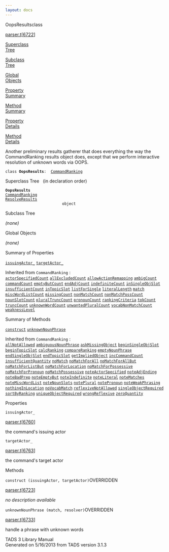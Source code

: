 ```yaml
---
layout: docs
---
```

<span class="title">OopsResults</span><span class="type">class</span>

[parser.t](../file/parser.t.html)\[[6722](../source/parser.t.html#6722)\]

[Superclass  
Tree](#_SuperClassTree_)

[Subclass  
Tree](#_SubClassTree_)

[Global  
Objects](#_ObjectSummary_)

[Property  
Summary](#_PropSummary_)

[Method  
Summary](#_MethodSummary_)

[Property  
Details](#_Properties_)

[Method  
Details](#_Methods_)



Another preliminary results gatherer that does everything the way the
CommandRanking results object does, except that we perform interactive
resolution of unknown words via OOPS.

`class `**`OopsResults`**` :   `[`CommandRanking`](../object/CommandRanking.html)



<span id="_SuperClassTree_"></span>



<span class="hdln">Superclass Tree</span>   (in declaration order)



**`OopsResults`**  
[`CommandRanking`](../object/CommandRanking.html)  
[`ResolveResults`](../object/ResolveResults.html)  
`                         object`  
<span id="_SubClassTree_"></span>



<span class="hdln">Subclass Tree</span>  



*(none)* <span id="_ObjectSummary_"></span>



<span class="hdln">Global Objects</span>  



*(none)* <span id="_PropSummary_"></span>



<span class="hdln">Summary of Properties</span>  



[`issuingActor_`](#issuingActor_) [`targetActor_`](#targetActor_)

Inherited from `CommandRanking` :  
[`actorSpecifiedCount`](../object/CommandRanking.html#actorSpecifiedCount) [`allExcludedCount`](../object/CommandRanking.html#allExcludedCount) [`allowActionRemapping`](../object/CommandRanking.html#allowActionRemapping) [`ambigCount`](../object/CommandRanking.html#ambigCount) [`commandCount`](../object/CommandRanking.html#commandCount) [`emptyButCount`](../object/CommandRanking.html#emptyButCount) [`endAdjCount`](../object/CommandRanking.html#endAdjCount) [`indefiniteCount`](../object/CommandRanking.html#indefiniteCount) [`inSingleObjSlot`](../object/CommandRanking.html#inSingleObjSlot) [`insufficientCount`](../object/CommandRanking.html#insufficientCount) [`inTopicSlot`](../object/CommandRanking.html#inTopicSlot) [`listForSingle`](../object/CommandRanking.html#listForSingle) [`literalLength`](../object/CommandRanking.html#literalLength) [`match`](../object/CommandRanking.html#match) [`miscWordListCount`](../object/CommandRanking.html#miscWordListCount) [`missingCount`](../object/CommandRanking.html#missingCount) [`nonMatchCount`](../object/CommandRanking.html#nonMatchCount) [`nonMatchPossCount`](../object/CommandRanking.html#nonMatchPossCount) [`nounSlotCount`](../object/CommandRanking.html#nounSlotCount) [`pluralTruncCount`](../object/CommandRanking.html#pluralTruncCount) [`pronounCount`](../object/CommandRanking.html#pronounCount) [`rankingCriteria`](../object/CommandRanking.html#rankingCriteria) [`tokCount`](../object/CommandRanking.html#tokCount) [`truncCount`](../object/CommandRanking.html#truncCount) [`unknownWordCount`](../object/CommandRanking.html#unknownWordCount) [`unwantedPluralCount`](../object/CommandRanking.html#unwantedPluralCount) [`vocabNonMatchCount`](../object/CommandRanking.html#vocabNonMatchCount) [`weaknessLevel`](../object/CommandRanking.html#weaknessLevel)



<span id="_MethodSummary_"></span>



<span class="hdln">Summary of Methods</span>  



[`construct`](#construct) [`unknownNounPhrase`](#unknownNounPhrase)

Inherited from `CommandRanking` :  
[`allNotAllowed`](../object/CommandRanking.html#allNotAllowed) [`ambiguousNounPhrase`](../object/CommandRanking.html#ambiguousNounPhrase) [`askMissingObject`](../object/CommandRanking.html#askMissingObject) [`beginSingleObjSlot`](../object/CommandRanking.html#beginSingleObjSlot) [`beginTopicSlot`](../object/CommandRanking.html#beginTopicSlot) [`calcRanking`](../object/CommandRanking.html#calcRanking) [`compareRanking`](../object/CommandRanking.html#compareRanking) [`emptyNounPhrase`](../object/CommandRanking.html#emptyNounPhrase) [`endSingleObjSlot`](../object/CommandRanking.html#endSingleObjSlot) [`endTopicSlot`](../object/CommandRanking.html#endTopicSlot) [`getImpliedObject`](../object/CommandRanking.html#getImpliedObject) [`incCommandCount`](../object/CommandRanking.html#incCommandCount) [`insufficientQuantity`](../object/CommandRanking.html#insufficientQuantity) [`noMatch`](../object/CommandRanking.html#noMatch) [`noMatchForAll`](../object/CommandRanking.html#noMatchForAll) [`noMatchForAllBut`](../object/CommandRanking.html#noMatchForAllBut) [`noMatchForListBut`](../object/CommandRanking.html#noMatchForListBut) [`noMatchForLocation`](../object/CommandRanking.html#noMatchForLocation) [`noMatchForPossessive`](../object/CommandRanking.html#noMatchForPossessive) [`noMatchForPronoun`](../object/CommandRanking.html#noMatchForPronoun) [`noMatchPossessive`](../object/CommandRanking.html#noMatchPossessive) [`noteActorSpecified`](../object/CommandRanking.html#noteActorSpecified) [`noteAdjEnding`](../object/CommandRanking.html#noteAdjEnding) [`noteBadPrep`](../object/CommandRanking.html#noteBadPrep) [`noteEmptyBut`](../object/CommandRanking.html#noteEmptyBut) [`noteIndefinite`](../object/CommandRanking.html#noteIndefinite) [`noteLiteral`](../object/CommandRanking.html#noteLiteral) [`noteMatches`](../object/CommandRanking.html#noteMatches) [`noteMiscWordList`](../object/CommandRanking.html#noteMiscWordList) [`noteNounSlots`](../object/CommandRanking.html#noteNounSlots) [`notePlural`](../object/CommandRanking.html#notePlural) [`notePronoun`](../object/CommandRanking.html#notePronoun) [`noteWeakPhrasing`](../object/CommandRanking.html#noteWeakPhrasing) [`nothingInLocation`](../object/CommandRanking.html#nothingInLocation) [`noVocabMatch`](../object/CommandRanking.html#noVocabMatch) [`reflexiveNotAllowed`](../object/CommandRanking.html#reflexiveNotAllowed) [`singleObjectRequired`](../object/CommandRanking.html#singleObjectRequired) [`sortByRanking`](../object/CommandRanking.html#sortByRanking) [`uniqueObjectRequired`](../object/CommandRanking.html#uniqueObjectRequired) [`wrongReflexive`](../object/CommandRanking.html#wrongReflexive) [`zeroQuantity`](../object/CommandRanking.html#zeroQuantity)



<span id="_Properties_"></span>



<span class="hdln">Properties</span>  



<span id="issuingActor_"></span>

`issuingActor_`

[parser.t](../file/parser.t.html)\[[6760](../source/parser.t.html#6760)\]



the command's issuing actor



<span id="targetActor_"></span>

`targetActor_`

[parser.t](../file/parser.t.html)\[[6763](../source/parser.t.html#6763)\]



the command's target actor



<span id="_Methods_"></span>



<span class="hdln">Methods</span>  



<span id="construct"></span>

`construct (issuingActor, targetActor)`<span class="rem">OVERRIDDEN</span>

[parser.t](../file/parser.t.html)\[[6723](../source/parser.t.html#6723)\]



*no description available*



<span id="unknownNounPhrase"></span>

`unknownNounPhrase (match, resolver)`<span class="rem">OVERRIDDEN</span>

[parser.t](../file/parser.t.html)\[[6733](../source/parser.t.html#6733)\]



handle a phrase with unknown words





TADS 3 Library Manual  
Generated on 5/16/2013 from TADS version 3.1.3


